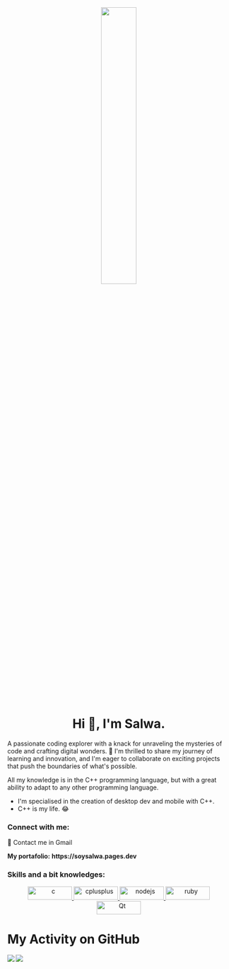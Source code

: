 <div align="center">
  <img src="https://www.korosenai.es/wp-content/uploads/2023/11/furina-genshin-impact.jpg" 
       style="width: 40%; border-radius: 15px;" />
</div>


<h1 align="center">Hi 👋, I'm Salwa.</h1>
<p align="left">A passionate coding explorer with a knack for unraveling the mysteries of code and crafting digital wonders. 🚀 I'm thrilled to share my journey of learning and innovation, and I'm eager to collaborate on exciting projects that push the boundaries of what's possible.</p>

All my knowledge is in the C++ programming language, but with a great ability to adapt to any other programming language.

- I'm specialised in the creation of desktop dev and mobile with C++. 
- C++ is my life. 😂
  
<h3 align="left">Connect with me:</h3>
📧 <a style="text-decoration: none;" href="mailto:zoldyckk54@gmail.com">Contact me in Gmail</a>

<p align=left><b>My portafolio:</b> <b>https://soysalwa.pages.dev </b></p>
<h3 align="left">Skills and a bit knowledges:</h3>
<p align="center">
  <a href="https://www.cprogramming.com/" target="_blank" rel="noreferrer"> <img src="https://img.shields.io/badge/c-%2300599C.svg?style=for-the-badge&logo=c&logoColor=white" alt="c" width="100" height="30"/> </a>
  <a href="https://www.w3schools.com/cpp/" target="_blank" rel="noreferrer"> 
<img src="https://img.shields.io/badge/c++-%2300599C.svg?style=for-the-badge&logo=c%2B%2B&logoColor=white" alt="cplusplus" width="100" height="30"/> </a>
  <a href="https://nodejs.org" target="_blank" rel="noreferrer"> <img src="https://img.shields.io/badge/node.js-6DA55F?style=for-the-badge&logo=node.js&logoColor=white" alt="nodejs" width="100" height="30"/> </a>
  <a href="https://www.ruby-lang.org/en/" target="_blank" rel="noreferrer"> <img src="https://img.shields.io/badge/ruby-%23CC342D.svg?style=for-the-badge&logo=ruby&logoColor=white" alt="ruby" width="100" height="30"/> </a>
  <a href="https://qt.io" target="_blank" rel=noreferrer> <img src="https://img.shields.io/badge/Qt-%23217346.svg?style=for-the-badge&logo=Qt&logoColor=white" alt="Qt" width=100 height=30/></a>
</p>

<h1> My Activity on GitHub</h1>
<div align="center">
  <img src="https://github-readme-stats.vercel.app/api?username=SoySalwa&show_icons=true&count_private=true&hide_border=true&theme=tokyonight" align="left" />
  <img src="https://github-readme-stats.vercel.app/api/top-langs/?username=SoySalwa&hide_border=true&layout=compact&theme=tokyonight" align="left"/> 
</div>  

<br/>  
